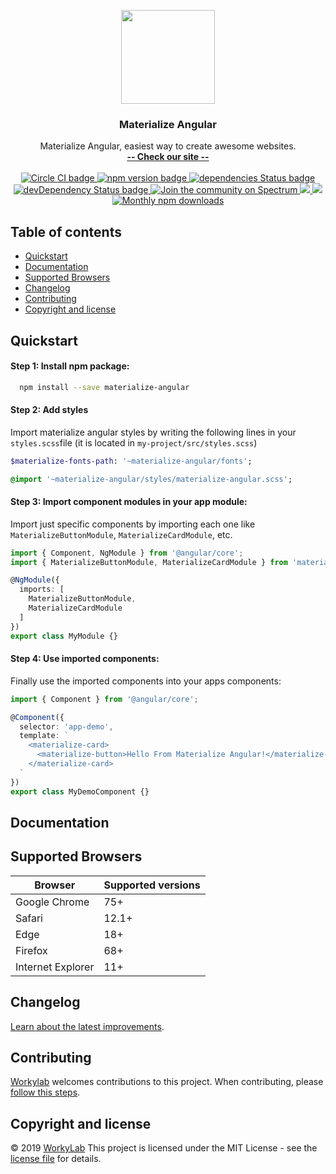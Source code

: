 <p align="center">
  <a href="http://materialize-angular.workylab.com/">
    <img src="https://workylab.com/img/logos/materialize-logo.png" width="150">
  </a>
</p>

<h3 align="center">Materialize Angular</h3>

<p align="center">
  Materialize Angular, easiest way to create awesome websites.
  <br>
  <a href="http://materialize-angular.workylab.com/"><strong>-- Check our site --</strong></a>
  <br>
  <br>
  <a href="https://circleci.com/gh/workylab/materialize-angular">
    <img src="https://circleci.com/gh/workylab/materialize-angular/tree/master.svg?style=svg" alt="Circle CI badge" />
  </a>
  <a href="https://badge.fury.io/js/materialize-angular">
    <img src="https://badge.fury.io/js/materialize-angular.svg" alt="npm version badge" />
  </a>
  <a href="https://david-dm.org/workylab/materialize-angular">
    <img src="https://david-dm.org/workylab/materialize-angular.svg" alt="dependencies Status badge" />
    </a>
  <a href="https://david-dm.org/workylab/materialize-angular#info=devDependencies">
    <img src="https://david-dm.org/workylab/materialize-angular/dev-status.svg" alt="devDependency Status badge" />
  </a>
  <a href="https://spectrum.chat/materialize">
    <img src="https://withspectrum.github.io/badge/badge.svg" alt="Join the community on Spectrum" />
  </a>
  <a href="https://codeclimate.com/github/workylab/materialize-angular/maintainability">
    <img src="https://api.codeclimate.com/v1/badges/b87b6059adefcd07fbd8/maintainability" />
  </a>
  <a href="https://codeclimate.com/github/workylab/materialize-angular/test_coverage">
    <img src="https://api.codeclimate.com/v1/badges/b87b6059adefcd07fbd8/test_coverage" />
  </a>
  <a href="https://npmjs.com/package/materialize-angular">
    <img src="https://img.shields.io/npm/dm/materialize-angular.svg" alt="Monthly npm downloads" />
  </a>
</p>

## Table of contents

- [Quickstart](#quickstart)
- [Documentation](#documentation)
- [Supported Browsers](#supported-browsers)
- [Changelog](#changelog)
- [Contributing](#contributing)
- [Copyright and license](#copyright-and-license)

## Quickstart

#### Step 1: Install npm package:
```bash
  npm install --save materialize-angular
```

#### Step 2: Add styles
Import materialize angular styles by writing the following lines in your `styles.scss`file (it is located in `my-project/src/styles.scss`)

```SASS
$materialize-fonts-path: '~materialize-angular/fonts';

@import '~materialize-angular/styles/materialize-angular.scss';
```

#### Step 3: Import component modules in your app module:
Import just specific components by importing each one like `MaterializeButtonModule`, `MaterializeCardModule`, etc.

```typescript
import { Component, NgModule } from '@angular/core';
import { MaterializeButtonModule, MaterializeCardModule } from 'materialize-angular';

@NgModule({
  imports: [
    MaterializeButtonModule,
    MaterializeCardModule
  ]
})
export class MyModule {}
```

#### Step 4: Use imported components:
Finally use the imported components into your apps components:

```typescript
import { Component } from '@angular/core';

@Component({
  selector: 'app-demo',
  template: `
    <materialize-card>
      <materialize-button>Hello From Materialize Angular!</materialize-button>
    </materialize-card>
  `
})
export class MyDemoComponent {}
```

## Documentation

## Supported Browsers

| Browser   | Supported versions |
| ------------- | ------------- |
| Google Chrome  | 75+  |
| Safari  | 12.1+  |
| Edge  | 18+  |
| Firefox  | 68+  |
| Internet Explorer  | 11+  |

## Changelog
[Learn about the latest improvements](CHANGELOG.md).

## Contributing
[Workylab](https://github.com/workylab) welcomes contributions to this project. When contributing, please [follow this steps](CONTRIBUTING.md).

## Copyright and license
&copy; 2019 [WorkyLab](https://github.com/workylab) This project is licensed under the MIT License - see the [license file](LICENSE) for details.
